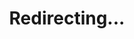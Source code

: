 ---
permalink: /redirect/reasoning-with-language-model-is-planning-with-world-model-pdf
title: "Redirecting..."
redirect_from:
  - /s/rap
  - /share/3bac9654dc21b111c7ad5cd59757f4075e23dce1
---